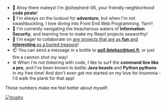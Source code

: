 * 👋 Ahoy there mateys! I'm @shepherd-06, your friendly neighborhood **code pirate**!
* 👀 I'm always on the lookout for **adventure**, but when I'm not swashbuckling, I love diving into Front End Web Programming. Yarrr!
* 🌱 I'm currently navigating the treacherous waters of **Information Security**, and learning how to make my React projects seaworthy!
* 💞️ I'm eager to collaborate on <ins>any projects that are as **fun** and **interesting** as a buried treasure</ins>!
* 📫 You can send a message in a bottle to **asif.ibtehaz@tuni.fi**, or just fire a cannon shot my way!
* ⚙️ When I'm not tinkering with code, I like to surf the **command line like a pro**, and I've been known to *battle* **Java beasts** and **Python pythons** in my free time! And don't even get me started on my love for Insomnia - I'd walk the plank for that app!


These numbers make me feel better about myself:

[![trophy](https://github-profile-trophy.vercel.app/?username=shepherd-06&theme=discord)](https://github.com/ryo-ma/github-profile-trophy)
